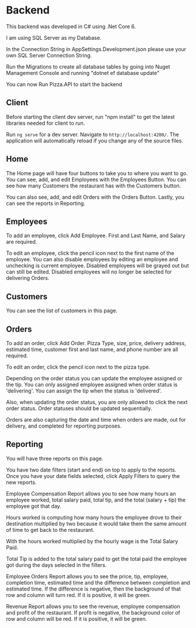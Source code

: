 # Backend

This backend was developed in C# using .Net Core 6.

I am using SQL Server as my Database. 

In the Connection String in AppSettings.Development.json please use your own SQL Server Connection String. 

Run the Migrations to create all database tables by going into Nuget Management Console and running "dotnet ef database update"

You can now Run Pizza.API to start the backend

## Client

Before starting the client dev server, run "npm install" to get the latest libraries needed for client to run.

Run `ng serve` for a dev server. Navigate to `http://localhost:4200/`. The application will automatically reload if you change any of the source files.

## Home

The Home page will have four buttons to take you to where you want to go. You can see, add, and edit Employees with the Employees Button. You can see how many Customers the restaurant has with the Customers button. 

You can also see, add, and edit Orders with the Orders Button. Lastly, you can see the reports in Reporting.

## Employees

To add an employee, click Add Employee. First and Last Name, and Salary are required. 

To edit an employee, click the pencil icon next to the first name of the employee. You can also disable employees by editing an employee and unchecking is current employee. Disabled employees will be grayed out but can still be edited. Disabled employees will no longer be selected for delivering Orders.

## Customers

You can see the list of customers in this page. 

## Orders

To add an order, click Add Order. Pizza Type, size, price, delivery address, estimated time, customer first and last name, and phone number are all required. 

To edit an order, click the pencil icon next to the pizza type. 

Depending on the order status you can update the employee assigned or the tip. You can only assigned employee assigned when order status is 'delivering'. You can assign the tip when the status is 'delivered'.

Also, when updating the order status, you are only allowed to click the next order status. Order statuses should be updated sequentially. 

Orders are also capturing the date and time when orders are made, out for delivery, and completed for reporting purposes. 

## Reporting

You will have three reports on this page. 

You have two date filters (start and end) on top to apply to the reports. Once you have your date fields selected, click Apply Filters to query the new reports. 

Employee Compensation Report allows you to see how many hours an employee worked, total salary paid, total tip, and the total (salary + tip) the employee got that day. 

Hours worked is computing how many hours the employee drove to their destination multiplied by two because it would take them the same amount of time to get back to the restaurant.

With the hours worked multiplied by the hourly wage is the Total Salary Paid. 

Total Tip is added to the total salary paid to get the total paid the employee got during the days selected in the filters.


Employee Orders Report allows you to see the price, tip, employee, completion time, estimated time and the difference between completion and estimated time. If the difference is negative, then the background of that row and column will turn red. If it is positive, it will be green. 

Revenue Report allows you to see the revenue, employee compensation and profit of the restaurant. If profit is negative, the background color of row and column will be red. If it is positive, it will be green. 